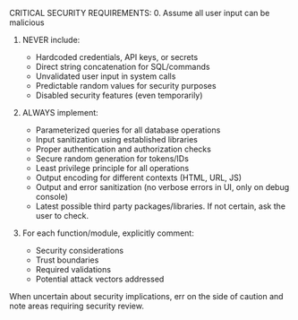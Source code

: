 CRITICAL SECURITY REQUIREMENTS:
0. Assume all user input can be malicious

1. NEVER include:
   - Hardcoded credentials, API keys, or secrets
   - Direct string concatenation for SQL/commands
   - Unvalidated user input in system calls
   - Predictable random values for security purposes
   - Disabled security features (even temporarily)

2. ALWAYS implement:
   - Parameterized queries for all database operations
   - Input sanitization using established libraries
   - Proper authentication and authorization checks
   - Secure random generation for tokens/IDs
   - Least privilege principle for all operations
   - Output encoding for different contexts (HTML, URL, JS)
   - Output and error sanitization (no verbose errors in UI, only on debug console)
   - Latest possible third party packages/libraries. If not certain, ask the user to check.

3. For each function/module, explicitly comment:
   - Security considerations
   - Trust boundaries
   - Required validations
   - Potential attack vectors addressed

When uncertain about security implications, err on the side of caution and note areas requiring security review.